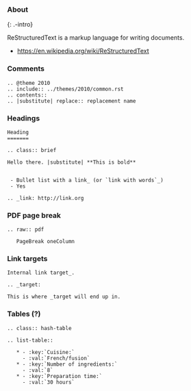 ### About

{: .-intro}

ReStructuredText is a markup language for writing documents.

- <https://en.wikipedia.org/wiki/ReStructuredText>

### Comments

    .. @theme 2010
    .. include:: ../themes/2010/common.rst
    .. contents::
    .. |substitute| replace:: replacement name

### Headings

    Heading
    =======

    .. class:: brief

    Hello there. |substitute| **This is bold**


     - Bullet list with a link_ (or `link with words`_)
     - Yes

    .. _link: http://link.org

### PDF page break

    .. raw:: pdf

       PageBreak oneColumn

### Link targets

    Internal link target_.

    .. _target:

    This is where _target will end up in.

### Tables (?)

    .. class:: hash-table

    .. list-table::

       * - :key:`Cuisine:`
         - :val:`French/fusion`
       * - :key:`Number of ingredients:`
         - :val:`8`
       * - :key:`Preparation time:`
         - :val:`30 hours`
